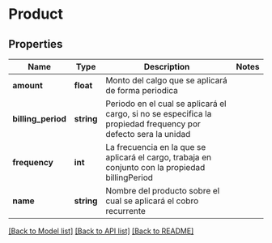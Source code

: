 # Product

## Properties
Name | Type | Description | Notes
------------ | ------------- | ------------- | -------------
**amount** | **float** | Monto del calgo que se aplicará de forma periodica | 
**billing_period** | **string** | Periodo en el cual se aplicará el cargo, si no se especifica la propiedad frequency por defecto sera la unidad | 
**frequency** | **int** | La frecuencia en la que se aplicará el cargo, trabaja en conjunto con la propiedad billingPeriod | 
**name** | **string** | Nombre del producto sobre el cual se aplicará el cobro recurrente | 

[[Back to Model list]](../../README.md#documentation-for-models) [[Back to API list]](../../README.md#documentation-for-api-endpoints) [[Back to README]](../../README.md)

